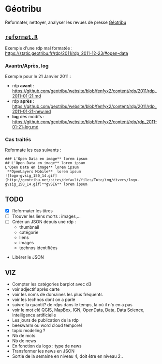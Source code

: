 # Géotribu
Reformater, nettoyer, analyser les revues de presse [Géotribu](http://static.geotribu.fr/)

## [`reformat.R`](https://github.com/datagistips/geotribu/blob/master/reformat.R)
Exemple d'une rdp mal formatée : https://static.geotribu.fr/rdp/2011/rdp_2011-12-23/#open-data

### Avantn/Après, log
Exemple pour le 21 Janvier 2011 :

- rdp **avant** : https://github.com/geotribu/website/blob/fenfyx2/content/rdp/2011/rdp_2011-01-21.md
- rdp **après** : https://github.com/geotribu/website/blob/fenfyx2/content/rdp/2011/rdp_2011-01-21-new.md
- **log** des modifs : https://github.com/geotribu/website/blob/fenfyx2/content/rdp/rdp_2011-01-21-log.md

### Cas traités
Reformate les cas suivants :

	### L'Open Data en image** lorem ipsum
	## L'Open Data en image** lorem ipsum
	L'Open Data en image** lorem ipsum
	 **OpenLayers Mobile**  lorem ipsum
	![logo-gvsig_150_14.gif](http://geotribu.net/sites/default/files/Tuto/img/divers/logo-gvsig_150_14.gif)**gvSIG** lorem ipsum

## TODO
- [x] Reformater les titres
- [ ] Trouver les liens morts : images,...
- [ ] Créer un JSON depuis une rdp :
	- thumbnail
	- catégorie
	- liens
	- images
	- technos identifiées
- Libérer le JSON

## VIZ
- Compter les catégories barplot avec d3
- voir adjectif après carte
- voir les noms de domaines les plus fréquents
- voir les technos dont on a parlé
- suivre la quantit? de rdps dans le temps, là où il n'y en a pas
- voir le mot clé QGIS, MapBox, IGN, OpenData, Data, Data Science, Intelligence artificielle
- Les jours de publication de la rdp
- beeswarm ou word cloud temporel
- topic modeling ?
- Nb de mots
- Nb de news
- En fonction du logo : type de news
- Transformer les news en JSON
- Sortie de la semaine en niveau 4, doit être en niveau 2..
